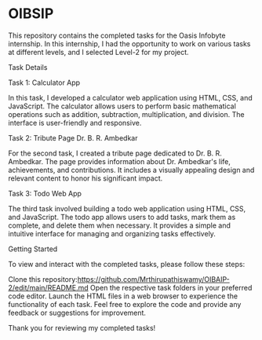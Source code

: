 # OIBSIP
This repository contains the completed tasks for the Oasis Infobyte internship. In this internship, I had the opportunity to work on various tasks at different levels, and I selected Level-2 for my project.

Task Details

Task 1: Calculator App

In this task, I developed a calculator web application using HTML, CSS, and JavaScript. The calculator allows users to perform basic mathematical operations such as addition, subtraction, multiplication, and division. The interface is user-friendly and responsive.

Task 2: Tribute Page Dr. B. R. Ambedkar

For the second task, I created a tribute page dedicated to Dr. B. R. Ambedkar. The page provides information about Dr. Ambedkar's life, achievements, and contributions. It includes a visually appealing design and relevant content to honor his significant impact.

Task 3: Todo Web App

The third task involved building a todo web application using HTML, CSS, and JavaScript. The todo app allows users to add tasks, mark them as complete, and delete them when necessary. It provides a simple and intuitive interface for managing and organizing tasks effectively.

Getting Started

To view and interact with the completed tasks, please follow these steps:

Clone this repository:https://github.com/Mrthirupathiswamy/OIBAIP-2/edit/main/README.md
Open the respective task folders in your preferred code editor.
Launch the HTML files in a web browser to experience the functionality of each task.
Feel free to explore the code and provide any feedback or suggestions for improvement.

Thank you for reviewing my completed tasks!
